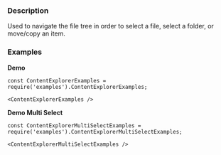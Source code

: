 ### Description
Used to navigate the file tree in order to select a file, select a folder, or move/copy an item.
### Examples
**Demo**
```
const ContentExplorerExamples = require('examples').ContentExplorerExamples;

<ContentExplorerExamples />
```

**Demo Multi Select**
```
const ContentExplorerMultiSelectExamples = require('examples').ContentExplorerMultiSelectExamples;

<ContentExplorerMultiSelectExamples />
```
